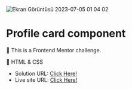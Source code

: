 ![Ekran Görüntüsü 2023-07-05 01 04 02](https://github.com/xleyzor/Profile-card-component/assets/122406455/5a841aad-bf52-4512-b86f-e9090355fadb)


<h1>Profile card component</h1>

🌠 This is a Frontend Mentor challenge.

🌠 HTML & CSS 

<ul>
    <li>
    Solution URL: <a href="https://www.frontendmentor.io/solutions/profile-card-component-Kurlhn2RRj">Click Here!</a>
    </li>
    <li>
    Live site URL: <a href="https://profile-card-component-drab.vercel.app/">Click Here!</a>
    </li>
</ul>
